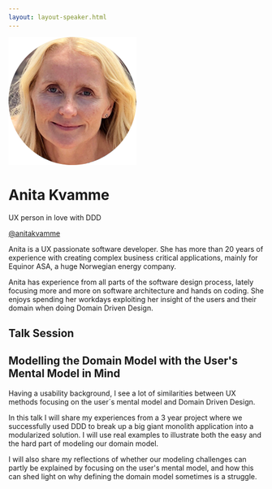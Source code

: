 ```yaml
---
layout: layout-speaker.html
---
```

<div class="container section featured-speaker">
  <div class="row">
    <div class="col-xs-12 col-sm-2 img-container">
      <img class="speaker-page-img" src="../img/speakers/Anita-Kvamme-ON.png">
    </div>
    <div class="col-xs-12 col-sm-10 copy-container">
        <h1 class="speaker-header">Anita Kvamme</h1>
        <span class="speaker-subtitle">UX person in love with DDD</span>
        <p><a class="speaker-handle" href="https://twitter.com/anitakvamme" target="_blank">@anitakvamme</a></p>
        <p>Anita is a UX passionate software developer. She has more than 20 years of experience with creating complex business critical applications, mainly for Equinor ASA, a huge Norwegian energy company.</p> 
        <p>Anita has experience from all parts of the software design process, lately focusing more and more on software architecture and hands on coding. She enjoys spending her workdays exploiting her insight of the users and their domain when doing Domain Driven Design.</p>
        <h2>Talk Session</h2>
        <h2 class="gold">Modelling the Domain Model with the User's Mental Model in Mind</h2>
        <p>Having a usability background, I see a lot of similarities between UX methods focusing on the user´s mental model and Domain Driven Design.</p> 
        <p>In this talk I will share my experiences from a 3 year project where we successfully used DDD to break up a big giant monolith application into a modularized solution. I will use real examples to illustrate both the easy and the hard part of modeling our domain model.</p>
        <p>I will also share my reflections of whether our modeling challenges can partly be explained by focusing on the user's mental model, and how this can shed light on why defining the domain model sometimes is a struggle.</p>
    </div>
  </div>
</div>